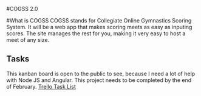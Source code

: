 #COGSS 2.0

#What is COGSS
COGSS stands for Collegiate Online Gymnastics Scoring System. It will be a web app that makes scoring meets as easy as
inputing scores. The site manages the rest for you, making it very easy to host a meet of any size.

## Tasks
This kanban board is open to the public to see, because I need a lot of help with Node JS and Angular. This project
needs to be completed by the end of February.
[Trello Task List](https://trello.com/b/gnepwnBb)